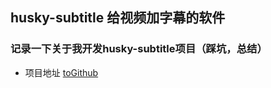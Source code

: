## husky-subtitle 给视频加字幕的软件
### 记录一下关于我开发husky-subtitle项目（踩坑，总结）

* 项目地址
[toGithub](https://github.com/huskyAreYouScared/subtitle)